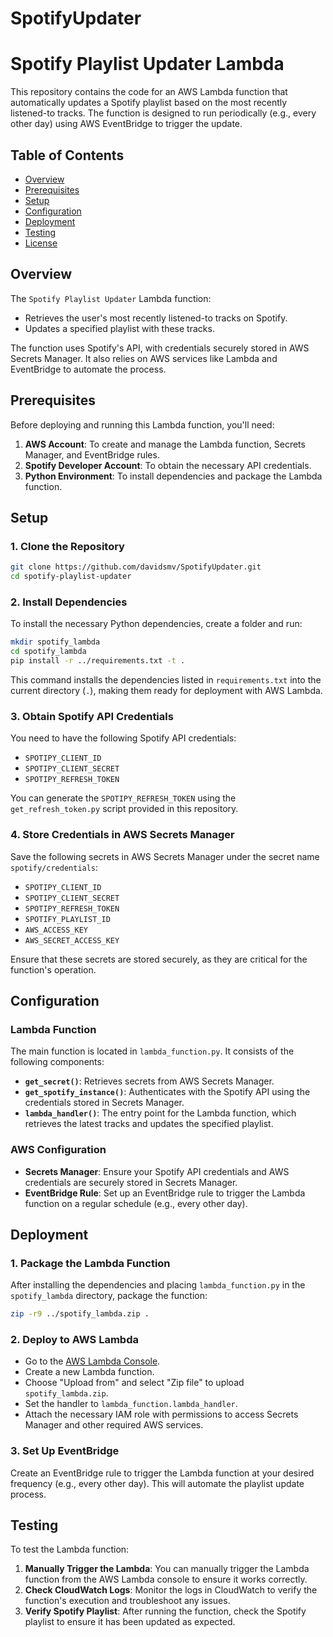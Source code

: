 # SpotifyUpdater

# Spotify Playlist Updater Lambda

This repository contains the code for an AWS Lambda function that automatically updates a Spotify playlist based on the most recently listened-to tracks. The function is designed to run periodically (e.g., every other day) using AWS EventBridge to trigger the update.

## Table of Contents

- [Overview](#overview)
- [Prerequisites](#prerequisites)
- [Setup](#setup)
- [Configuration](#configuration)
- [Deployment](#deployment)
- [Testing](#testing)
- [License](#license)

## Overview

The `Spotify Playlist Updater` Lambda function:
- Retrieves the user's most recently listened-to tracks on Spotify.
- Updates a specified playlist with these tracks.

The function uses Spotify's API, with credentials securely stored in AWS Secrets Manager. It also relies on AWS services like Lambda and EventBridge to automate the process.

## Prerequisites

Before deploying and running this Lambda function, you'll need:

1. **AWS Account**: To create and manage the Lambda function, Secrets Manager, and EventBridge rules.
2. **Spotify Developer Account**: To obtain the necessary API credentials.
3. **Python Environment**: To install dependencies and package the Lambda function.

## Setup

### 1. Clone the Repository

```bash
git clone https://github.com/davidsmv/SpotifyUpdater.git
cd spotify-playlist-updater
```

### 2. Install Dependencies

To install the necessary Python dependencies, create a folder and run:

```bash
mkdir spotify_lambda
cd spotify_lambda
pip install -r ../requirements.txt -t .
```

This command installs the dependencies listed in `requirements.txt` into the current directory (`.`), making them ready for deployment with AWS Lambda.

### 3. Obtain Spotify API Credentials

You need to have the following Spotify API credentials:
- `SPOTIPY_CLIENT_ID`
- `SPOTIPY_CLIENT_SECRET`
- `SPOTIPY_REFRESH_TOKEN`

You can generate the `SPOTIPY_REFRESH_TOKEN` using the `get_refresh_token.py` script provided in this repository.

### 4. Store Credentials in AWS Secrets Manager

Save the following secrets in AWS Secrets Manager under the secret name `spotify/credentials`:

- `SPOTIPY_CLIENT_ID`
- `SPOTIPY_CLIENT_SECRET`
- `SPOTIPY_REFRESH_TOKEN`
- `SPOTIFY_PLAYLIST_ID`
- `AWS_ACCESS_KEY`
- `AWS_SECRET_ACCESS_KEY`

Ensure that these secrets are stored securely, as they are critical for the function's operation.

## Configuration

### Lambda Function

The main function is located in `lambda_function.py`. It consists of the following components:

- **`get_secret()`**: Retrieves secrets from AWS Secrets Manager.
- **`get_spotify_instance()`**: Authenticates with the Spotify API using the credentials stored in Secrets Manager.
- **`lambda_handler()`**: The entry point for the Lambda function, which retrieves the latest tracks and updates the specified playlist.

### AWS Configuration

- **Secrets Manager**: Ensure your Spotify API credentials and AWS credentials are securely stored in Secrets Manager.
- **EventBridge Rule**: Set up an EventBridge rule to trigger the Lambda function on a regular schedule (e.g., every other day).

## Deployment

### 1. Package the Lambda Function

After installing the dependencies and placing `lambda_function.py` in the `spotify_lambda` directory, package the function:

```bash
zip -r9 ../spotify_lambda.zip .
```

### 2. Deploy to AWS Lambda

- Go to the [AWS Lambda Console](https://console.aws.amazon.com/lambda/).
- Create a new Lambda function.
- Choose "Upload from" and select "Zip file" to upload `spotify_lambda.zip`.
- Set the handler to `lambda_function.lambda_handler`.
- Attach the necessary IAM role with permissions to access Secrets Manager and other required AWS services.

### 3. Set Up EventBridge

Create an EventBridge rule to trigger the Lambda function at your desired frequency (e.g., every other day). This will automate the playlist update process.

## Testing

To test the Lambda function:

1. **Manually Trigger the Lambda**: You can manually trigger the Lambda function from the AWS Lambda console to ensure it works correctly.
2. **Check CloudWatch Logs**: Monitor the logs in CloudWatch to verify the function's execution and troubleshoot any issues.
3. **Verify Spotify Playlist**: After running the function, check the Spotify playlist to ensure it has been updated as expected.
